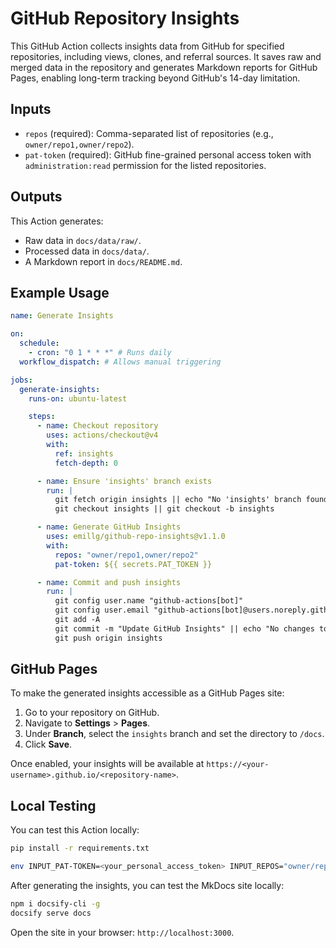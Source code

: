 # GitHub Repository Insights

This GitHub Action collects insights data from GitHub for specified repositories, including views, clones, and referral sources. It saves raw and merged data in the repository and generates Markdown reports for GitHub Pages, enabling long-term tracking beyond GitHub's 14-day limitation.

## Inputs

- `repos` (required): Comma-separated list of repositories (e.g., `owner/repo1,owner/repo2`).
- `pat-token` (required): GitHub fine-grained personal access token with `administration:read` permission for the listed repositories.

## Outputs

This Action generates:

- Raw data in `docs/data/raw/`.
- Processed data in `docs/data/`.
- A Markdown report in `docs/README.md`.

## Example Usage

```yaml
name: Generate Insights

on:
  schedule:
    - cron: "0 1 * * *" # Runs daily
  workflow_dispatch: # Allows manual triggering

jobs:
  generate-insights:
    runs-on: ubuntu-latest

    steps:
      - name: Checkout repository
        uses: actions/checkout@v4
        with:
          ref: insights
          fetch-depth: 0

      - name: Ensure 'insights' branch exists
        run: |
          git fetch origin insights || echo "No 'insights' branch found"
          git checkout insights || git checkout -b insights

      - name: Generate GitHub Insights
        uses: emillg/github-repo-insights@v1.1.0
        with:
          repos: "owner/repo1,owner/repo2"
          pat-token: ${{ secrets.PAT_TOKEN }}

      - name: Commit and push insights
        run: |
          git config user.name "github-actions[bot]"
          git config user.email "github-actions[bot]@users.noreply.github.com"
          git add -A
          git commit -m "Update GitHub Insights" || echo "No changes to commit"
          git push origin insights
```

## GitHub Pages

To make the generated insights accessible as a GitHub Pages site:

1. Go to your repository on GitHub.
2. Navigate to **Settings** > **Pages**.
3. Under **Branch**, select the `insights` branch and set the directory to `/docs`.
4. Click **Save**.

Once enabled, your insights will be available at `https://<your-username>.github.io/<repository-name>`.

## Local Testing

You can test this Action locally:

```bash
pip install -r requirements.txt

env INPUT_PAT-TOKEN=<your_personal_access_token> INPUT_REPOS="owner/repo1,owner/repo2" python github_insights.py
```

After generating the insights, you can test the MkDocs site locally:

```bash
npm i docsify-cli -g
docsify serve docs
```

Open the site in your browser: `http://localhost:3000`.
